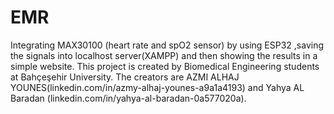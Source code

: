 # EMR
Integrating MAX30100 (heart rate and spO2 sensor) by using ESP32 ,saving the signals into localhost server(XAMPP) and then showing the results in a simple website.
This project is created by Biomedical Engineering students at Bahçeşehir University.
The creators are AZMI ALHAJ YOUNES(linkedin.com/in/azmy-alhaj-younes-a9a1a4193) and Yahya AL Baradan (linkedin.com/in/yahya-al-baradan-0a577020a).
